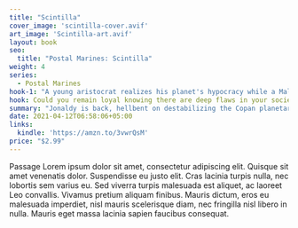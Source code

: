 ```yaml
---
title: "Scintilla"
cover_image: 'scintilla-cover.avif'
art_image: 'Scintilla-art.avif'
layout: book
seo:
  title: "Postal Marines: Scintilla"
weight: 4
series:
  - Postal Marines
hook-1: "A young aristocrat realizes his planet's hypocracy while a Maltuseblan agent tries to turn him to the Core."
hook: Could you remain loyal knowing there are deep flaws in your society? Jonaldy helps Aristocrat Mondennio choose between the Clinate and the Core.
summary: "Jonaldy is back, hellbent on destabilizing the Copan planetary government. Young aristocrat Mondennio Rowenzal becomes his target, but finds an unlikely mentor in enigmatic Janhas Klocards, once Danel Bophendze. As Bophendze races to unlock a dormant technology, Mondennio faces his own battles. With factions rising and the fate of a planet at stake, can they outmaneuver Jonaldy and change the course of history?"
date: 2021-04-12T06:58:06+05:00
links:
  kindle: 'https://amzn.to/3vwrQsM'
price: "$2.99"
---
```


Passage Lorem ipsum dolor sit amet, consectetur adipiscing elit. Quisque sit amet venenatis dolor. Suspendisse eu justo elit.
Cras lacinia turpis nulla, nec lobortis sem varius eu. Sed viverra turpis malesuada est aliquet, ac laoreet Leo
convallis. Vivamus pretium aliquam finibus. Mauris dictum, eros eu malesuada imperdiet, nisl mauris scelerisque diam,
nec fringilla nisl libero in nulla. Mauris eget massa lacinia sapien faucibus consequat.
